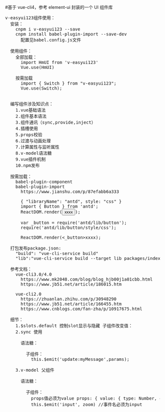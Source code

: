 #基于 vue-cli4，参考 element-ui 封装的一个 UI 组件库

<pre>
v-easyui123组件使用：
  安装：
    cnpm i v-easyui123 --save
    cnpm install babel-plugin-import --save-dev
      配置见babel.config.js文件

  使用组件：
    全部加载：
      import HmUI from 'v-easyui123'
      Vue.use(HmUI)
    
    按需加载
      import { Switch } from "v-easyui123";
      Vue.use(Switch);


  编写组件涉及知识点： 
    1.vue基础语法 
    2.组件基本语法
    3.组件通讯（sync,provide,inject） 
    4.插槽使用 
    5.props校验 
    6.过渡与动画处理
    7.计算属性与监听属性 
    8.v-model语法糖 
    9.vue插件机制 
    10.npm发布 

  按需加载：
    babel-plugin-component
    babel-plugin-import
      https://www.jianshu.com/p/87efabb6a333
      
      { "libraryName": "antd", style: "css" }
      import { Button } from 'antd';
      ReactDOM.render(<Button>xxxx</Button>);

      var _button = require('antd/lib/button');
      require('antd/lib/button/style/css');
      <!-- require('antd/lib/button/style'); style: true -->
      ReactDOM.render(<_button>xxxx</_button>);
    
  打包发布package.json:
    "build": "vue-cli-service build"
    "lib":"vue-cli-service build --target lib packages/index.js"

  参考文档：
    vue-cli3.0/4.0
      https://www.mk2048.com/blog/blog_hjb00j1a01cbb.html
      https://www.jb51.net/article/186015.htm
      
    vue-cli2.0
      https://zhuanlan.zhihu.com/p/30948290
      https://www.jb51.net/article/166455.htm
      https://www.cnblogs.com/fan-zha/p/10917675.html

  细节：
    1.$slots.default 控制slot显示与隐藏 子组件改变值： 
    2.sync 使用 
      <comp :myMessage.sync="bar"></comp>
      语法糖：
        <comp :myMessage="bar" @update:myMessage="func"></comp>
        子组件：
          this.$emit('update:myMessage',params);
          
    3.v-model 父组件
      <zoom v-model="zoom"></zoom>
      语法糖：
        <zoom :value="zoom" @input="zoom = $event.target.value"></zoom>
        子组件： 
          props值必须为value props: { value: { type: Number, default: 100 }
          this.$emit('input', zoom) //事件名必须为input 
</pre>